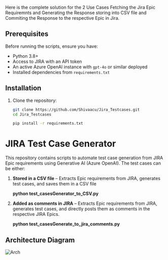 Here is the complete solution for the 2 Use Cases Fetching the Jira Epic Requiremnts and Generating the Response storing into CSV file and Commiting the Response to the respective Epic in Jira.

## Prerequisites

Before running the scripts, ensure you have:

- Python 3.8+
- Access to JIRA with an API token
- An active Azure OpenAI instance with `gpt-4o` or similar deployed
- Installed dependencies from `requirements.txt`

## Installation

1. Clone the repository:

   ```sh
   git clone https://github.com/Shivaacu/Jira_Testcases.git
   cd Jira_Testcases

   pip install -r requirements.txt

   
# JIRA Test Case Generator

This repository contains scripts to automate test case generation from JIRA Epic requirements using Generative AI (Azure OpenAI). The test cases can be either:

1. **Stored in a CSV file** – Extracts Epic requirements from JIRA, generates test cases, and saves them in a CSV file

   **python test_casesGenerator_to_CSV.py**
3. **Added as comments in JIRA** – Extracts Epic requirements from JIRA, generates test cases, and directly posts them as comments in the respective JIRA Epics.

   **python test_casesGenerate_to_jira_comments.py**


## Architecture Diagram
![Arch](https://github.com/user-attachments/assets/54db35c8-b39b-453d-bd96-13e14e8b1e06)




